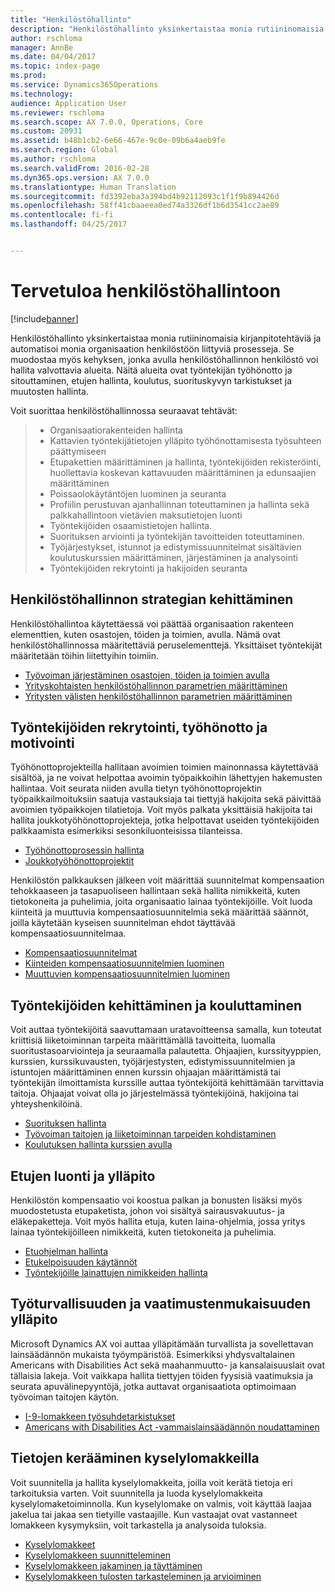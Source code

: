 ```yaml
---
title: "Henkilöstöhallinto"
description: "Henkilöstöhallinto yksinkertaistaa monia rutiininomaisia kirjanpitotehtäviä ja automatisoi monia organisaation henkilöstöön liittyviä prosesseja. Se muodostaa myös kehyksen, jonka avulla henkilöstöhallinnon henkilöstö voi hallita valvottavia alueita. Näitä alueita ovat työntekijän työhönotto ja sitouttaminen, etujen hallinta, koulutus, suorituskyvyn tarkistukset ja muutosten hallinta."
author: rschloma
manager: AnnBe
ms.date: 04/04/2017
ms.topic: index-page
ms.prod: 
ms.service: Dynamics365Operations
ms.technology: 
audience: Application User
ms.reviewer: rschloma
ms.search.scope: AX 7.0.0, Operations, Core
ms.custom: 20931
ms.assetid: b48b1cb2-6e66-467e-9c0e-09b6a4aeb9fe
ms.search.region: Global
ms.author: rschloma
ms.search.validFrom: 2016-02-28
ms.dyn365.ops.version: AX 7.0.0
ms.translationtype: Human Translation
ms.sourcegitcommit: fd3392eba3a394bd4b92112093c1f1f9b894426d
ms.openlocfilehash: 58ff41cbaaeea0ed74a3326df1b6d3541cc2ae89
ms.contentlocale: fi-fi
ms.lasthandoff: 04/25/2017


---
```


# <a name="welcome-to-human-resources"></a>Tervetuloa henkilöstöhallintoon

[!include[banner](includes/banner.md)]

Henkilöstöhallinto yksinkertaistaa monia rutiininomaisia kirjanpitotehtäviä ja automatisoi monia organisaation henkilöstöön liittyviä prosesseja. Se muodostaa myös kehyksen, jonka avulla henkilöstöhallinnon henkilöstö voi hallita valvottavia alueita. Näitä alueita ovat työntekijän työhönotto ja sitouttaminen, etujen hallinta, koulutus, suorituskyvyn tarkistukset ja muutosten hallinta.

Voit suorittaa henkilöstöhallinnossa seuraavat tehtävät:

> + Organisaatiorakenteiden hallinta
> + Kattavien työntekijätietojen ylläpito työhönottamisesta työsuhteen päättymiseen
> + Etupakettien määrittäminen ja hallinta, työntekijöiden rekisteröinti, huollettavia koskevan kattavuuden määrittäminen ja edunsaajien määrittäminen
> + Poissaolokäytäntöjen luominen ja seuranta
> + Profiilin perustuvan ajanhallinnan toteuttaminen ja hallinta sekä palkkahallintoon vietävien maksutietojen luonti
> + Työntekijöiden osaamistietojen hallinta.
> + Suorituksen arviointi ja työntekijän tavoitteiden toteuttaminen.
> + Työjärjestykset, istunnot ja edistymissuunnitelmat sisältävien koulutuskurssien määrittäminen, järjestäminen ja analysointi
> + Työntekijöiden rekrytointi ja hakijoiden seuranta

<a name="develop-a-human-resources-strategy"></a>Henkilöstöhallinnon strategian kehittäminen
---------------------------------------------------------

Henkilöstöhallintoa käytettäessä voi päättää organisaation rakenteen elementtien, kuten osastojen, töiden ja toimien, avulla. Nämä ovat henkilöstöhallinnossa määritettäviä peruselementtejä. Yksittäiset työntekijät määritetään töihin liitettyihin toimiin.

-   [Työvoiman järjestäminen osastojen, töiden ja toimien avulla](departments-jobs-positions.md)
-   [Yrityskohtaisten henkilöstöhallinnon parametrien määrittäminen](set-up-company-specific-hr-parameters.md)
-   [Yritysten välisten henkilöstöhallinnon parametrien määrittäminen](set-up-hr-parameters-across-legal-entities.md) 

## <a name="recruit-hire-and-motivate-employees"></a>Työntekijöiden rekrytointi, työhönotto ja motivointi

Työhönottoprojekteilla hallitaan avoimien toimien mainonnassa käytettävää sisältöä, ja ne voivat helpottaa avoimin työpaikkoihin lähettyjen hakemusten hallintaa. Voit seurata niiden avulla tietyn työhönottoprojektin työpaikkailmoituksiin saatuja vastauksiaja tai tiettyjä hakijoita sekä päivittää avoimien työpaikkojen tilatietoja. Voit myös palkata yksittäisiä hakijoita tai hallita joukkotyöhönottoprojekteja, jotka helpottavat useiden työntekijöiden palkkaamista esimerkiksi sesonkiluonteisissa tilanteissa.

-   [Työhönottoprosessin hallinta](manage-recruiting-process.md)
-   [Joukkotyöhönottoprojektit](mass-hire-projects.md) 

Henkilöstön palkkauksen jälkeen voit määrittää suunnitelmat kompensaation tehokkaaseen ja tasapuoliseen hallintaan sekä hallita nimikkeitä, kuten tietokoneita ja puhelimia, joita organisaatio lainaa työntekijöille. Voit luoda kiinteitä ja muuttuvia kompensaatiosuunnitelmia sekä määrittää säännöt, joilla käytetään kyseisen suunnitelman ehdot täyttävää kompensaatiosuunnitelmaa.

-   [Kompensaatiosuunnitelmat](compensation-plans.md)
-   [Kiinteiden kompensaatiosuunnitelmien luominen](create-fixed-compensation-plans.md)
-   [Muuttuvien kompensaatiosuunnitelmien luominen](create-variable-compensation-plans.md)

## <a name="develop-and-train-employees"></a>Työntekijöiden kehittäminen ja kouluttaminen

Voit auttaa työntekijöitä saavuttamaan uratavoitteensa samalla, kun toteutat kriittisiä liiketoiminnan tarpeita määrittämällä tavoitteita, luomalla suoritustasoarviointeja ja seuraamalla palautetta. Ohjaajien, kurssityyppien, kurssien, kurssikuvausten, työjärjestysten, edistymissuunnitelmien ja istuntojen määrittäminen ennen kurssin ohjaajan määrittämistä tai työntekijän ilmoittamista kurssille auttaa työntekijöitä kehittämään tarvittavia taitoja. Ohjaajat voivat olla jo järjestelmässä työntekijöinä, hakijoina tai yhteyshenkilöinä.

-   [Suorituksen hallinta](performance-management-overview.md)
-   [Työvoiman taitojen ja liiketoiminnan tarpeiden kohdistaminen](skills.md)
-   [Koulutuksen hallinta kurssien avulla](courses.md)

## <a name="create-and-maintain-benefits"></a>Etujen luonti ja ylläpito

Henkilöstön kompensaatio voi koostua palkan ja bonusten lisäksi myös muodostetusta etupaketista, johon voi sisältyä sairausvakuutus- ja eläkepaketteja. Voit myös hallita etuja, kuten laina-ohjelmia, jossa yritys lainaa työntekijöilleen nimikkeitä, kuten tietokoneita ja puhelimia.

-   [Etuohjelman hallinta](manage-benefit-program.md)
-   [Etukelpoisuuden käytännöt](benefit-eligibility-policies.md)
-   [Työntekijöille lainattujen nimikkeiden hallinta](loan-items.md)

## <a name="maintain-workplace-safety-and-compliance"></a>Työturvallisuuden ja vaatimustenmukaisuuden ylläpito

Microsoft Dynamics AX voi auttaa ylläpitämään turvallista ja sovellettavan lainsäädännön mukaista työympäristöä. Esimerkiksi yhdysvaltalainen Americans with Disabilities Act sekä maahanmuutto- ja kansalaisuuslait ovat tällaisia lakeja. Voit vaikkapa hallita tiettyjen töiden fyysisiä vaatimuksia ja seurata apuvälinepyyntöjä, jotka auttavat organisaatiota optimoimaan työvoiman taitojen käytön.

-   [I-9-lomakkeen työsuhdetarkistukset](localizations/noam-usa-form-i-9-verification.md)
-   [Americans with Disabilities Act -vammaislainsäädännön noudattaminen](localizations/noam-usa-comply-ada.md)

## <a name="gather-information-using-questionnaires"></a>Tietojen kerääminen kyselylomakkeilla

Voit suunnitella ja hallita kyselylomakkeita, joilla voit kerätä tietoja eri tarkoituksia varten. Voit suunnitella ja luoda kyselylomakkeita kyselylomaketoiminnolla. Kun kyselylomake on valmis, voit käyttää laajaa jakelua tai jakaa sen tietyille vastaajille. Kun vastaajat ovat vastanneet lomakkeen kysymyksiin, voit tarkastella ja analysoida tuloksia.

-   [Kyselylomakkeet](questionnaires.md)
-   [Kyselylomakkeen suunnitteleminen](design-questionnaires.md)
-   [Kyselylomakkeen jakaminen ja täyttäminen](distribute-questionnaires.md)
-   [Kyselylomakkeen tulosten tarkasteleminen ja arvioiminen](evaluate-questionnaire-results.md)




